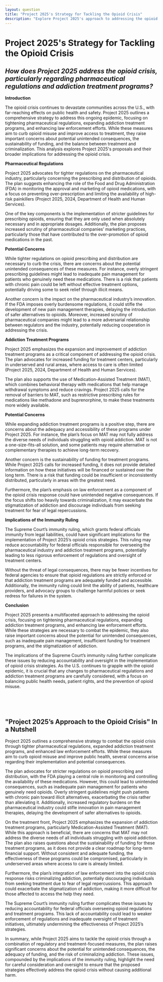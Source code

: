 ```yaml
---
layout: question
title: "Project 2025's Strategy for Tackling the Opioid Crisis"
description: "Explore Project 2025's approach to addressing the opioid crisis, including pharmaceutical regulations and addiction treatment programs. Analyze the potential consequences and impact on public health."
---
```


# Project 2025's Strategy for Tackling the Opioid Crisis

## *How does Project 2025 address the opioid crisis, particularly regarding pharmaceutical regulations and addiction treatment programs?*

**Introduction**

The opioid crisis continues to devastate communities across the U.S., with far-reaching effects on public health and safety. Project 2025 outlines a comprehensive strategy to address this ongoing epidemic, focusing on tightening pharmaceutical regulations, expanding addiction treatment programs, and enhancing law enforcement efforts. While these measures aim to curb opioid misuse and improve access to treatment, they raise important concerns about potential unintended consequences, the sustainability of funding, and the balance between treatment and criminalization. This analysis explores Project 2025's proposals and their broader implications for addressing the opioid crisis.

**Pharmaceutical Regulations**

Project 2025 advocates for tighter regulations on the pharmaceutical industry, particularly concerning the prescribing and distribution of opioids. The plan suggests enhancing the role of the Food and Drug Administration (FDA) in monitoring the approval and marketing of opioid medications, with a focus on preventing over-prescription and limiting the availability of high-risk painkillers (Project 2025, 2024, Department of Health and Human Services).

One of the key components is the implementation of stricter guidelines for prescribing opioids, ensuring that they are only used when absolutely necessary and in appropriate dosages. Additionally, the plan proposes increased scrutiny of pharmaceutical companies’ marketing practices, particularly those that have contributed to the over-promotion of opioid medications in the past.

**Potential Concerns**

While tighter regulations on opioid prescribing and distribution are necessary to curb the crisis, there are concerns about the potential unintended consequences of these measures. For instance, overly stringent prescribing guidelines might lead to inadequate pain management for patients who genuinely need these medications. There is a risk that patients with chronic pain could be left without effective treatment options, potentially driving some to seek relief through illicit means.

Another concern is the impact on the pharmaceutical industry’s innovation. If the FDA imposes overly burdensome regulations, it could stifle the development of new pain management therapies, delaying the introduction of safer alternatives to opioids. Moreover, increased scrutiny of pharmaceutical companies might lead to a more adversarial relationship between regulators and the industry, potentially reducing cooperation in addressing the crisis.

**Addiction Treatment Programs**

Project 2025 emphasizes the expansion and improvement of addiction treatment programs as a critical component of addressing the opioid crisis. The plan advocates for increased funding for treatment centers, particularly in underserved and rural areas, where access to care is often limited (Project 2025, 2024, Department of Health and Human Services).

The plan also supports the use of Medication-Assisted Treatment (MAT), which combines behavioral therapy with medications that help manage withdrawal symptoms and reduce cravings. Project 2025 calls for the removal of barriers to MAT, such as restrictive prescribing rules for medications like methadone and buprenorphine, to make these treatments more widely available.

**Potential Concerns**

While expanding addiction treatment programs is a positive step, there are concerns about the adequacy and accessibility of these programs under Project 2025. For instance, the plan’s focus on MAT may not fully address the diverse needs of individuals struggling with opioid addiction. MAT is not a one-size-fits-all solution, and some patients may require alternative or complementary therapies to achieve long-term recovery.

Another concern is the sustainability of funding for treatment programs. While Project 2025 calls for increased funding, it does not provide detailed information on how these initiatives will be financed or sustained over the long term. There is a risk that funding could be insufficient or inconsistently distributed, particularly in areas with the greatest need.

Furthermore, the plan’s emphasis on law enforcement as a component of the opioid crisis response could have unintended negative consequences. If the focus shifts too heavily towards criminalization, it may exacerbate the stigmatization of addiction and discourage individuals from seeking treatment for fear of legal repercussions.

**Implications of the Immunity Ruling**

The Supreme Court’s immunity ruling, which grants federal officials immunity from legal liabilities, could have significant implications for the implementation of Project 2025’s opioid crisis strategies. This ruling may reduce accountability for federal officials responsible for overseeing the pharmaceutical industry and addiction treatment programs, potentially leading to less rigorous enforcement of regulations and oversight of treatment centers.

Without the threat of legal consequences, there may be fewer incentives for federal agencies to ensure that opioid regulations are strictly enforced or that addiction treatment programs are adequately funded and accessible. Additionally, the immunity ruling could limit the ability of patients, healthcare providers, and advocacy groups to challenge harmful policies or seek redress for failures in the system.

**Conclusion**

Project 2025 presents a multifaceted approach to addressing the opioid crisis, focusing on tightening pharmaceutical regulations, expanding addiction treatment programs, and enhancing law enforcement efforts. While these strategies are necessary to combat the epidemic, they also raise important concerns about the potential for unintended consequences, such as inadequate pain management, insufficient funding for treatment programs, and the stigmatization of addiction.

The implications of the Supreme Court’s immunity ruling further complicate these issues by reducing accountability and oversight in the implementation of opioid crisis strategies. As the U.S. continues to grapple with the opioid epidemic, it is crucial that any changes to pharmaceutical regulations and addiction treatment programs are carefully considered, with a focus on balancing public health needs, patient rights, and the prevention of opioid misuse.

<br><br><br>

## <span id="nutshell">"Project 2025’s Approach to the Opioid Crisis" In a Nutshell</span>

Project 2025 outlines a comprehensive strategy to combat the opioid crisis through tighter pharmaceutical regulations, expanded addiction treatment programs, and enhanced law enforcement efforts. While these measures aim to curb opioid misuse and improve public health, several concerns arise regarding their implementation and potential consequences.

The plan advocates for stricter regulations on opioid prescribing and distribution, with the FDA playing a central role in monitoring and controlling the availability of these medications. However, this could lead to unintended consequences, such as inadequate pain management for patients who genuinely need opioids. Overly stringent guidelines might push patients with chronic pain toward illicit alternatives, exacerbating the crisis rather than alleviating it. Additionally, increased regulatory burdens on the pharmaceutical industry could stifle innovation in pain management therapies, delaying the development of safer alternatives to opioids.

On the treatment front, Project 2025 emphasizes the expansion of addiction treatment programs, particularly Medication-Assisted Treatment (MAT). While this approach is beneficial, there are concerns that MAT may not address the diverse needs of all individuals struggling with opioid addiction. The plan also raises questions about the sustainability of funding for these treatment programs, as it does not provide a clear roadmap for long-term financial support. Without consistent and adequate funding, the effectiveness of these programs could be compromised, particularly in underserved areas where access to care is already limited.

Furthermore, the plan’s integration of law enforcement into the opioid crisis response risks criminalizing addiction, potentially discouraging individuals from seeking treatment due to fear of legal repercussions. This approach could exacerbate the stigmatization of addiction, making it more difficult for those affected to access the help they need.

The Supreme Court’s immunity ruling further complicates these issues by reducing accountability for federal officials overseeing opioid regulations and treatment programs. This lack of accountability could lead to weaker enforcement of regulations and inadequate oversight of treatment initiatives, ultimately undermining the effectiveness of Project 2025’s strategies.

In summary, while Project 2025 aims to tackle the opioid crisis through a combination of regulatory and treatment-focused measures, the plan raises significant concerns about the potential for unintended consequences, the adequacy of funding, and the risk of criminalizing addiction. These issues, compounded by the implications of the immunity ruling, highlight the need for careful consideration and oversight to ensure that the proposed strategies effectively address the opioid crisis without causing additional harm.
